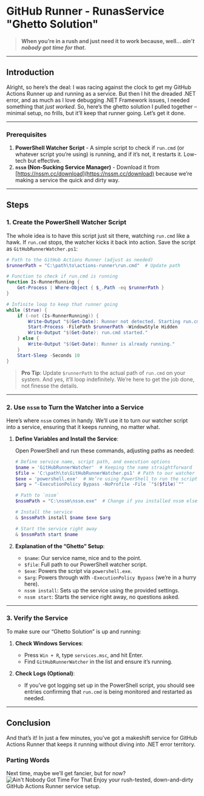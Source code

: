 # GitHub Runner - RunasService "Ghetto Solution"

> **When you’re in a rush and just need it to work because, well… *ain’t nobody got time for that*.**

---

## Introduction

Alright, so here’s the deal: I was racing against the clock to get my GitHub Actions Runner up and running as a service. But then I hit the dreaded .NET error, and as much as I love debugging .NET Framework issues, I needed something that *just worked*. So, here’s the ghetto solution I pulled together – minimal setup, no frills, but it’ll keep that runner going. Let’s get it done.

---

### Prerequisites

1. **PowerShell Watcher Script** - A simple script to check if `run.cmd` (or whatever script you’re using) is running, and if it’s not, it restarts it. Low-tech but effective.
2. **`nssm` (Non-Sucking Service Manager)** - Download it from [https://nssm.cc/download](https://nssm.cc/download) because we’re making a service the quick and dirty way.

---

## Steps

### 1. Create the PowerShell Watcher Script

The whole idea is to have this script just sit there, watching `run.cmd` like a hawk. If `run.cmd` stops, the watcher kicks it back into action. Save the script as `GitHubRunnerWatcher.ps1`:

```powershell
# Path to the GitHub Actions Runner (adjust as needed)
$runnerPath = "C:\path\to\actions-runner\run.cmd"  # Update path

# Function to check if run.cmd is running
function Is-RunnerRunning {
    Get-Process | Where-Object { $_.Path -eq $runnerPath }
}

# Infinite loop to keep that runner going
while ($true) {
    if (-not (Is-RunnerRunning)) {
        Write-Output "$(Get-Date): Runner not detected. Starting run.cmd..."
        Start-Process -FilePath $runnerPath -WindowStyle Hidden
        Write-Output "$(Get-Date): run.cmd started."
    } else {
        Write-Output "$(Get-Date): Runner is already running."
    }
    Start-Sleep -Seconds 10
}
```

> **Pro Tip**: Update `$runnerPath` to the actual path of `run.cmd` on your system. And yes, it’ll loop indefinitely. We’re here to get the job done, not finesse the details.

---

### 2. Use `nssm` to Turn the Watcher into a Service

Here’s where `nssm` comes in handy. We’ll use it to turn our watcher script into a service, ensuring that it keeps running, no matter what.

1. **Define Variables and Install the Service**:

   Open PowerShell and run these commands, adjusting paths as needed:

   ```powershell
   # Define service name, script path, and execution options
   $name = 'GitHubRunnerWatcher'  # Keeping the name straightforward
   $file = 'C:\path\to\GitHubRunnerWatcher.ps1' # Path to our watcher script
   $exe = 'powershell.exe'  # We’re using PowerShell to run the script
   $arg = "-ExecutionPolicy Bypass -NoProfile -File `"$($file)`""

   # Path to `nssm`
   $nssmPath = "C:\nssm\nssm.exe"  # Change if you installed nssm elsewhere

   # Install the service
   & $nssmPath install $name $exe $arg

   # Start the service right away
   & $nssmPath start $name
   ```

2. **Explanation of the “Ghetto” Setup**:
   - `$name`: Our service name, nice and to the point.
   - `$file`: Full path to our PowerShell watcher script.
   - `$exe`: Powers the script via `powershell.exe`.
   - `$arg`: Powers through with `-ExecutionPolicy Bypass` (we’re in a hurry here).
   - `nssm install`: Sets up the service using the provided settings.
   - `nssm start`: Starts the service right away, no questions asked.

---

### 3. Verify the Service

To make sure our “Ghetto Solution” is up and running:

1. **Check Windows Services**:
   - Press `Win + R`, type `services.msc`, and hit Enter.
   - Find `GitHubRunnerWatcher` in the list and ensure it’s running.

2. **Check Logs (Optional)**:
   - If you’ve got logging set up in the PowerShell script, you should see entries confirming that `run.cmd` is being monitored and restarted as needed.

---

## Conclusion

And that’s it! In just a few minutes, you’ve got a makeshift service for GitHub Actions Runner that keeps it running without diving into .NET error territory. 

### Parting Words

Next time, maybe we’ll get fancier, but for now? ![Ain't Nobody Got Time For That](https://media.tenor.com/images/ca6f87de89b8af74767eac7cde7b6612/tenor.gif) Enjoy your rush-tested, down-and-dirty GitHub Actions Runner service setup.

